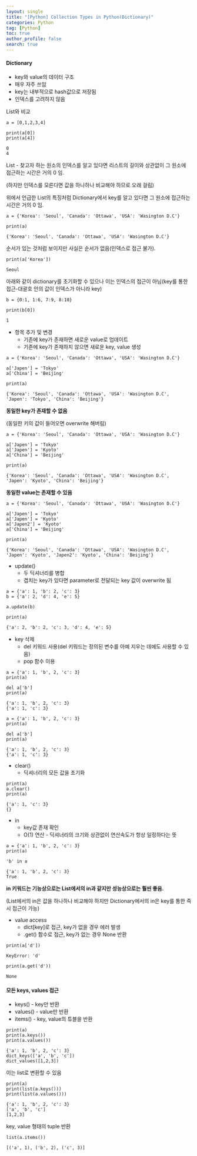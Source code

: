 ```yaml
---
layout: single
title: "[Python] Collection Types in Python(Dictionary)"
categories: Python
tag: [Python]
toc: true
author_profile: false
search: true
---
```


#### Dictionary

- key와 value의 데이터 구조
- 매우 자주 쓰임
- key는 내부적으로 hash값으로 저장됨
- 인덱스를 고려하지 않음

List와 비교

```
a = [0,1,2,3,4]

print(a[0])
print(a[4])
```

```
0
4
```

List - 찾고자 하는 원소의 인덱스를 알고 있다면 리스트의 길이와 상관없이 그 원소에 접근하는 시간은 거의 0 임.

(하지만 인덱스를 모른다면 값을 하나하나 비교해야 하므로 오래 걸림)

위에서 언급한 List의 특징처럼 Dictionary에서 key를 알고 있다면 그 원소에 접근하는 시간은 거의 0 임.

```
a = {'Korea': 'Seoul', 'Canada': 'Ottawa', 'USA': 'Wasington D.C'}

print(a)
```

```
{'Korea': 'Seoul', 'Canada': 'Ottawa', 'USA': 'Wasington D.C'}
```

순서가 있는 것처럼 보이지만 사실은 순서가 없음(인덱스로 접근 불가).

```
print(a['Korea'])
```

```
Seoul
```

아래와 같이 dictionary를 초기화할 수 있으나 이는 인덱스의 접근이 아님(key를 통한 접근-대괄호 안의 값이 인덱스가 아니라 key)

```
b = {0:1, 1:6, 7:9, 8:10}

print(b[0])
```

```
1
```

- 항목 추가 및 변경
  - 기존에 key가 존재하면 새로운 value로 업데이트
  - 기존에 key가 존재하지 않으면 새로운 key, value 생성

```
a = {'Korea': 'Seoul', 'Canada': 'Ottawa', 'USA': 'Wasington D.C'}

a['Japen'] = 'Tokyo'
a['China'] = 'Beijing'

print(a)
```

```
{'Korea': 'Seoul', 'Canada': 'Ottawa', 'USA': 'Wasington D.C', 'Japen': 'Tokyo', 'China': 'Beijing'}
```

**동일한 key가 존재할 수 없음**

(동일한 키의 값이 들어오면 overwrite 해버림)

```
a = {'Korea': 'Seoul', 'Canada': 'Ottawa', 'USA': 'Wasington D.C'}

a['Japen'] = 'Tokyo'
a['Japen'] = 'Kyoto'
a['China'] = 'Beijing'

print(a)
```

```
{'Korea': 'Seoul', 'Canada': 'Ottawa', 'USA': 'Wasington D.C', 'Japen': 'Kyoto', 'China': 'Beijing'}
```

**동일한 value는 존재할 수 있음**

```
a = {'Korea': 'Seoul', 'Canada': 'Ottawa', 'USA': 'Wasington D.C'}

a['Japen'] = 'Tokyo'
a['Japen'] = 'Kyoto'
a['Japen2'] = 'Kyoto'
a['China'] = 'Beijing'

print(a)
```

```
{'Korea': 'Seoul', 'Canada': 'Ottawa', 'USA': 'Wasington D.C', 'Japen': 'Kyoto', 'Japen2': 'Kyoto', 'China': 'Beijing'}
```

- update()
  - 두 딕셔너리를 병합
  - 겹치는 key가 있다면 parameter로 전달되는 key 값이 overwrite 됨

```
a = {'a': 1, 'b': 2, 'c': 3}
b = {'a': 2, 'd': 4, 'e': 5}

a.update(b)

print(a)
```

```
{'a': 2, 'b': 2, 'c': 3, 'd': 4, 'e': 5}
```

- key 삭제
  - del 키워드 사용(del 키워드는 정의된 변수를 아예 지우는 데에도 사용할 수 있음)
  - pop 함수 이용

```
a = {'a': 1, 'b', 2, 'c': 3}
print(a)

del a['b']
print(a)
```

```
{'a': 1, 'b', 2, 'c': 3}
{'a': 1, 'c': 3}
```

```
a = {'a': 1, 'b', 2, 'c': 3}
print(a)

del a['b']
print(a)
```

```
{'a': 1, 'b', 2, 'c': 3}
{'a': 1, 'c': 3}
```

- clear()
  - 딕셔너리의 모든 값을 초기화

```
print(a)
a.clear()
print(a)
```

```
{'a': 1, 'c': 3}
{}
```

- in
  - key값 존재 확인
  - O(1) 연산 - 딕셔너리의 크기와 상관없이 연산속도가 항상 일정하다는 뜻

```
a = {'a': 1, 'b', 2, 'c': 3}
print(a)

'b' in a
```

```
{'a': 1, 'b', 2, 'c': 3}
True
```

**in 키워드는 기능상으로는 List에서의 in과 같지만 성능상으로는 훨씬 좋음.**

(List에서의 in은 값을 하나하나 비교해야 하지만 Dictionary에서의 in은 key를 통한 즉시 접근이 가능)

- value access
  - dict\[key\]로 접근, key가 없을 경우 에러 발생
  - .get() 함수로 접근, key가 없는 경우 None 반환

```
print(a['d'])
```

```
KeyError: 'd'
```

```
print(a.get('d'))
```

```
None
```

#### 모든 keys, values 접근

- keys() - key만 반환
- values() - value만 반환
- items() - key, value의 튜블을 반환

```
print(a)
print(a.keys())
print(a.values())
```

```
{'a': 1, 'b', 2, 'c': 3}
dict_keys(['a', 'b', 'c'])
dict_values([1,2,3])
```

이는 list로 변환할 수 있음

```
print(a)
print(list(a.keys()))
print(list(a.values()))
```

```
{'a': 1, 'b', 2, 'c': 3}
['a', 'b', 'c']
[1,2,3]
```

key, value 형태의 tuple 반환

```
list(a.items())
```

```
[('a', 1), ('b', 2), ('c', 3)]
```
